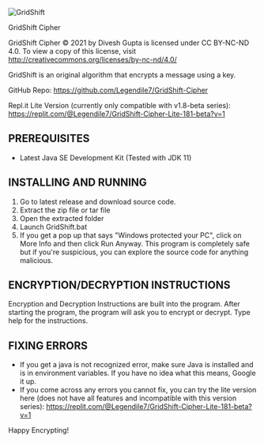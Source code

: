 ![GridShift](https://i.ibb.co/NZhLQMM/Grid-Shift.png)

GridShift Cipher

GridShift Cipher © 2021 by Divesh Gupta is licensed under CC BY-NC-ND 4.0. 
To view a copy of this license, visit http://creativecommons.org/licenses/by-nc-nd/4.0/

GridShift is an original algorithm that encrypts a message using a key.

GitHub Repo: https://github.com/Legendile7/GridShift-Cipher

Repl.it Lite Version (currently only compatible with v1.8-beta series): https://replit.com/@Legendile7/GridShift-Cipher-Lite-181-beta?v=1


## PREREQUISITES
 - Latest Java SE Development Kit (Tested with JDK 11)


## INSTALLING AND RUNNING
1. Go to latest release and download source code.
2. Extract the zip file or tar file
3. Open the extracted folder
4. Launch GridShift.bat
5. If you get a pop up that says "Windows protected your PC", click on More Info and then click Run Anyway. This program is completely safe but if you're suspicious, you can explore the source code for anything malicious.


## ENCRYPTION/DECRYPTION INSTRUCTIONS

Encryption and Decryption Instructions are built into the program.
After starting the program, the program will ask you to encrypt or decrypt. 
Type help for the instructions.


## FIXING ERRORS
 - If you get a java is not recognized error, make sure Java is installed and is in environment variables. If you have no idea what this means, Google it up.
 - If you come across any errors you cannot fix, you can try the lite version here (does not have all features and incompatible with this version series): https://replit.com/@Legendile7/GridShift-Cipher-Lite-181-beta?v=1


Happy Encrypting!
